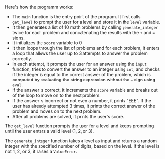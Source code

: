 Here's how the programm works:

-   The `main` function is the entry point of the program. It first calls `get_level` to prompt the user for a level and store it in the `level` variable.
-   It then generates a list of 10 math problems by calling `generate_integer` twice for each problem and concatenating the results with the `+` and `=` signs.
-   It initializes the `score` variable to 0.
-   It then loops through the list of problems and for each problem, it enters a loop that allows the user up to 3 attempts to answer the problem correctly.
-   In each attempt, it prompts the user for an answer using the `input` function, tries to convert the answer to an integer using `int`, and checks if the integer is equal to the correct answer of the problem, which is computed by evaluating the string expression without the `=` sign using `eval`.
-   If the answer is correct, it increments the `score` variable and breaks out of the loop to move on to the next problem.
-   If the answer is incorrect or not even a number, it prints "EEE". If the user has already attempted 3 times, it prints the correct answer of the problem and moves on to the next problem.
-   After all problems are solved, it prints the user's score.

The `get_level` function prompts the user for a level and keeps prompting until the user enters a valid level (1, 2, or 3).

The `generate_integer` function takes a level as input and returns a random integer with the specified number of digits, based on the level. If the level is not 1, 2, or 3, it raises a `ValueError`.